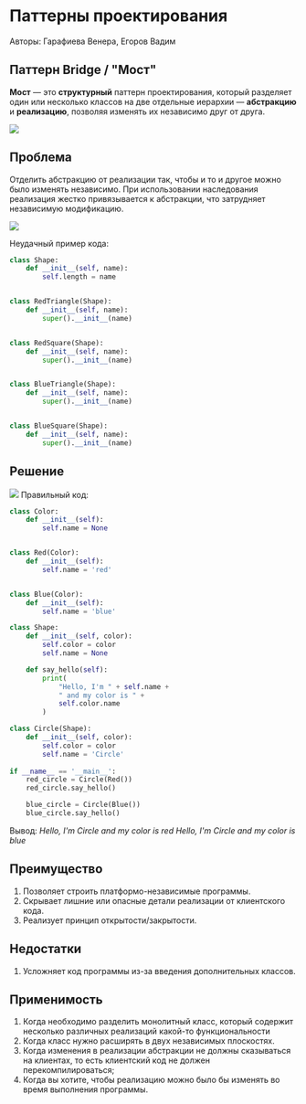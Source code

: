 Паттерны проектирования
=======================

Авторы: Гарафиева Венера, Егоров Вадим

Паттерн Bridge / "Мост"
--------------
**Мост** — это **структурный** паттерн проектирования, который разделяет один или несколько классов на две отдельные иерархии — **абстракцию** и **реализацию**, позволяя изменять их независимо друг от друга.

![](https://avatars.mds.yandex.net/get-images-cbir/1016912/3jHYX1P0OQoEviShkGfQag8140/ocr)

Проблема
--------

Отделить абстракцию от реализации так, чтобы и то и другое можно было изменять независимо. При использовании наследования реализация жестко привязывается к абстракции, что затрудняет независимую модификацию.

![](https://avatars.mds.yandex.net/get-images-cbir/4498648/bLqBe4s0pBOeotclPGQnJw8203/ocr)

Неудачный пример кода:
```python
class Shape:
    def __init__(self, name):
        self.length = name


class RedTriangle(Shape):
    def __init__(self, name):
        super().__init__(name)


class RedSquare(Shape):
    def __init__(self, name):
        super().__init__(name)


class BlueTriangle(Shape):
    def __init__(self, name):
        super().__init__(name)


class BlueSquare(Shape):
    def __init__(self, name):
        super().__init__(name)
```
Решение
--------
![](https://avatars.mds.yandex.net/get-images-cbir/4488919/ZwLAdYy4L5YTkI1hci9O1w8337/ocr)
Правильный код:
```python
class Color:
    def __init__(self):
        self.name = None


class Red(Color):
    def __init__(self):
        self.name = 'red'


class Blue(Color):
    def __init__(self):
        self.name = 'blue'

class Shape:
    def __init__(self, color):
        self.color = color
        self.name = None

    def say_hello(self):
        print(
            "Hello, I'm " + self.name +
            " and my color is " +
            self.color.name
        )

class Circle(Shape):
    def __init__(self, color):
        self.color = color
        self.name = 'Circle'
        
if __name__ == '__main__':
    red_circle = Circle(Red())
    red_circle.say_hello()

    blue_circle = Circle(Blue())
    blue_circle.say_hello()
```
Вывод:
 _Hello, I'm Circle and my color is red_ 
 _Hello, I'm Circle and my color is blue_

Преимущество
------------

1.  Позволяет строить платформо-независимые программы.
2.  Скрывает лишние или опасные детали реализации от клиентского кода.
3.  Реализует принцип открытости/закрытости.

Недостатки
----------

1.  Усложняет код программы из-за введения дополнительных классов.

 Применимость
------------

1.  Когда необходимо разделить монолитный класс, который содержит несколько различных реализаций какой-то функциональности
2.  Когда класс нужно расширять в двух независимых плоскостях.
3.  Когда изменения в реализации абстракции не должны сказываться на клиентах, то есть клиентский код не должен перекомпилироваться;
4.  Когда вы хотите, чтобы реализацию можно было бы изменять во время выполнения программы.
